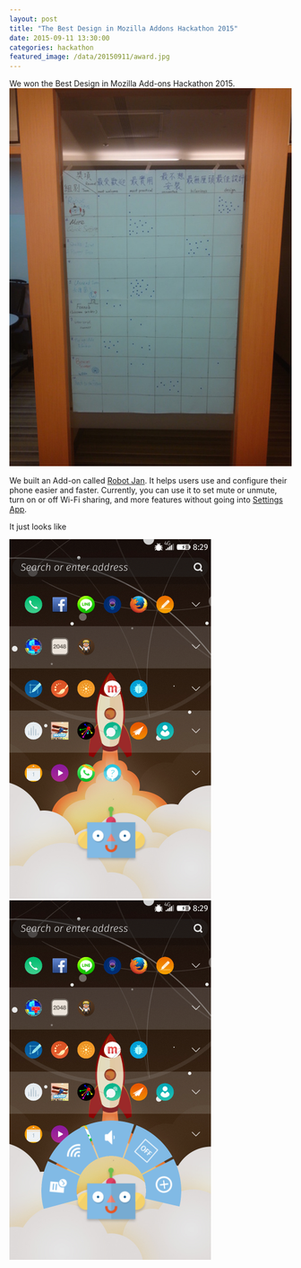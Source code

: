 ```yaml
---
layout: post
title: "The Best Design in Mozilla Addons Hackathon 2015"
date: 2015-09-11 13:30:00
categories: hackathon
featured_image: /data/20150911/award.jpg
---
```


We won the Best Design in Mozilla Add-ons Hackathon 2015.
![Award](/data/20150911/award.jpg)

We built an Add-on called [Robot Jan]. It helps users use and configure their phone easier and faster. Currently, you can use it to set mute or unmute, turn on or off Wi-Fi sharing, and more features without going into [Settings App].

It just looks like

![Robot Jan 1](/data/20150911/robot-jan-1.png)
![Robot Jan 2](/data/20150911/robot-jan-2.png)

[Robot Jan]: https://github.com/evanxd/robot-jan
[Settings App]: https://github.com/mozilla-b2g/gaia/tree/master/apps/settings
